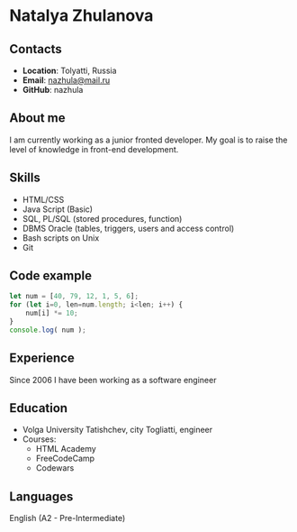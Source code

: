 # Natalya Zhulanova

## Contacts

- **Location**: Tolyatti, Russia
- **Email**:    nazhula@mail.ru
- **GitHub**:   nazhula


## About me

I am currently working as a junior fronted developer. My goal is to raise the level of knowledge in front-end development.


## Skills

- HTML/CSS
- Java Script (Basic)
- SQL, PL/SQL (stored procedures, function)
- DBMS Oracle (tables, triggers, users and access control)
- Bash scripts on Unix
- Git


## Code example

```javascript
let num = [40, 79, 12, 1, 5, 6];
for (let i=0, len=num.length; i<len; i++) {
    num[i] *= 10;
}
console.log( num ); 
```

## Experience

Since 2006 I have been working as a software engineer


## Education

- Volga University Tatishchev, city Togliatti, engineer
- Courses:
    - HTML Academy
    - FreeCodeCamp
    - Codewars 

## Languages

 English (A2 - Pre-Intermediate)
